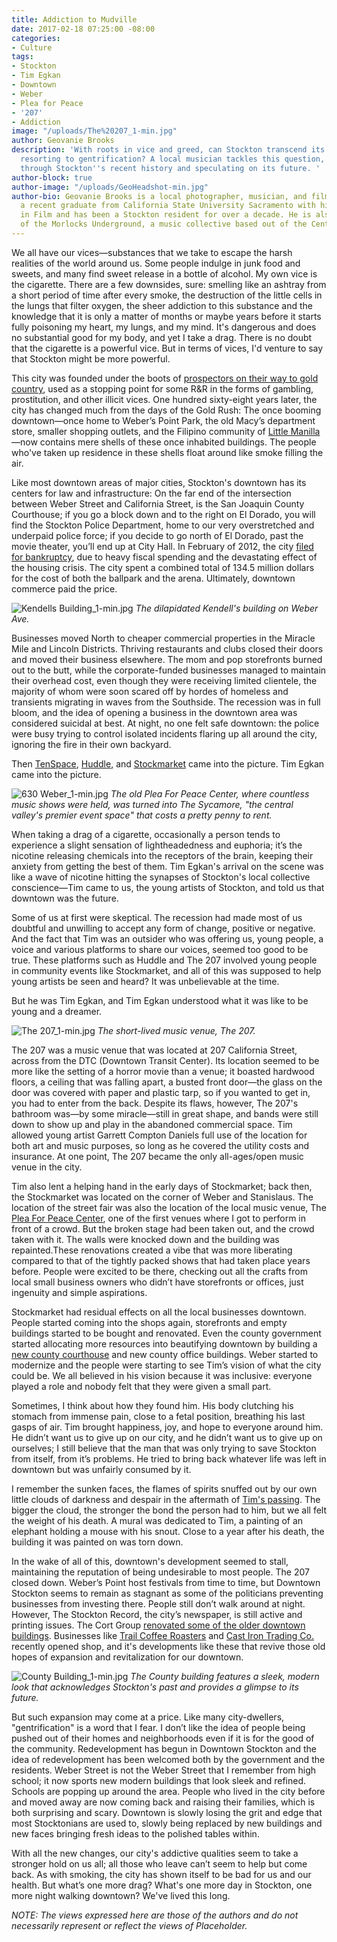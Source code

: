 ```yaml
---
title: Addiction to Mudville
date: 2017-02-18 07:25:00 -08:00
categories:
- Culture
tags:
- Stockton
- Tim Egkan
- Downtown
- Weber
- Plea for Peace
- '207'
- Addiction
image: "/uploads/The%20207_1-min.jpg"
author: Geovanie Brooks
description: 'With roots in vice and greed, can Stockton transcend its past without
  resorting to gentrification? A local musician tackles this question, journeying
  through Stockton''s recent history and speculating on its future. '
author-block: true
author-image: "/uploads/GeoHeadshot-min.jpg"
author-bio: Geovanie Brooks is a local photographer, musician, and filmmaker. He is
  a recent graduate from California State University Sacramento with his Bachelor’s
  in Film and has been a Stockton resident for over a decade. He is also a member
  of the Morlocks Underground, a music collective based out of the Central Valley.
---
```


We all have our vices—substances that we take to escape the harsh realities of the world around us. Some people indulge in junk food and sweets, and many find sweet release in a bottle of alcohol. My own vice is the cigarette. There are a few downsides, sure: smelling like an ashtray from a short period of time after every smoke, the destruction of the little cells in the lungs that filter oxygen, the sheer addiction to this substance and the knowledge that it is only a matter of months or maybe years before it starts fully poisoning my heart, my lungs, and my mind. It's dangerous and does no substantial good for my body, and yet I take a drag. There is no doubt that the cigarette is a powerful vice. But in terms of vices, I'd venture to say that Stockton might be more powerful.
 
This city was founded under the boots of [prospectors on their way to gold country](http://www.stocktongov.com/discover/history/hist.html), used as a stopping point for some R&R in the forms of gambling, prostitution, and other illicit vices. One hundred sixty-eight years later, the city has changed much from the days of the Gold Rush: The once booming downtown—once home to Weber’s Point Park, the old Macy’s department store, smaller shopping outlets, and the Filipino community of [Little Manilla](http://www.littlemanila.org)—now contains mere shells of these once inhabited buildings. The people who've taken up residence in these shells float around like smoke filling the air.

Like most downtown areas of major cities, Stockton's downtown has its centers for law and infrastructure: On the far end of the intersection between Weber Street and California Street, is the San Joaquin County Courthouse; if you go a block down and to the right on El Dorado, you will find the Stockton Police Department, home to our very overstretched and underpaid police force; if you decide to go north of El Dorado, past the movie theater, you’ll end up at City Hall. In February of 2012, the city [filed for bankruptcy](http://uscommonsense.org/research/how-stockton-went-bust-a-california-citys-decade-of-policies-and-the-financial-crisis-that-followed/), due to heavy fiscal spending and the devastating effect of the housing crisis. The city spent a combined total of 134.5 million dollars for the cost of both the ballpark and the arena. Ultimately, downtown commerce paid the price.
 
![Kendells Building_1-min.jpg](/uploads/Kendells%20Building_1-min.jpg)
*The dilapidated Kendell's building on Weber Ave.*

Businesses moved North to cheaper commercial properties in the Miracle Mile and Lincoln Districts. Thriving restaurants and clubs closed their doors and moved their business elsewhere. The mom and pop storefronts burned out to the butt, while the corporate-funded businesses managed to maintain their overhead cost, even though they were receiving limited clientele, the majority of whom were soon scared off by hordes of homeless and transients migrating in waves from the Southside. The recession was in full bloom, and the idea of opening a business in the downtown area was considered suicidal at best. At night, no one felt safe downtown: the police were busy trying to control isolated incidents flaring up all around the city, ignoring the fire in their own backyard.

Then [TenSpace](https://www.downtownstockton.org/businesses/real-estate/ten-space/), [Huddle](http://huddlecowork.com), and [Stockmarket](http://www.stockmarketca.com) came into the picture. Tim Egkan came into the picture.

![630 Weber_1-min.jpg](/uploads/630%20Weber_1-min.jpg)
*The old Plea For Peace Center, where countless music shows were held, was turned into The Sycamore, "the central valley's premier event space" that costs a pretty penny to rent.*

When taking a drag of a cigarette, occasionally a person tends to experience a slight sensation of lightheadedness and euphoria; it’s the nicotine releasing chemicals into the receptors of the brain, keeping their anxiety from getting the best of them. Tim Egkan's arrival on the scene was like a wave of nicotine hitting the synapses of Stockton's local collective conscience—Tim came to us, the young artists of Stockton, and told us that downtown was the future. 

Some of us at first were skeptical. The recession had made most of us doubtful and unwilling to accept any form of change, positive or negative. And the fact that Tim was an outsider who was offering us, young people, a voice and various platforms to share our voices, seemed too good to be true. These platforms such as Huddle and The 207 involved young people in community events like Stockmarket, and all of this was supposed to help young artists be seen and heard? It was unbelievable at the time. 

But he was Tim Egkan, and Tim Egkan understood what it was like to be young and a dreamer. 

![The 207_1-min.jpg](/uploads/The%20207_1-min.jpg)
*The short-lived music venue, The 207.*

The 207 was a music venue that was located at 207 California Street, across from the DTC (Downtown Transit Center). Its location seemed to be more like the setting of a horror movie than a venue; it boasted hardwood floors, a ceiling that was falling apart, a busted front door—the glass on the door was covered with paper and plastic tarp, so if you wanted to get in, you had to enter from the back. Despite its flaws, however, The 207's bathroom was—by some miracle—still in great shape, and bands were still down to show up and play in the abandoned commercial space. Tim allowed young artist Garrett Compton Daniels full use of the location for both art and music purposes, so long as he covered the utility costs and insurance. At one point, The 207 became the only all-ages/open music venue in the city. 

Tim also lent a helping hand in the early days of Stockmarket; back then, the Stockmarket was located on the corner of Weber and Stanislaus. The location of the street fair was also the location of the local music venue, The [Plea For Peace Center](http://www.recordnet.com/article/20130815/A_LIFE/308150307), one of the first venues where I got to perform in front of a crowd. But the broken stage had been taken out, and the crowd taken with it. The walls were knocked down and the building was repainted.These renovations created a vibe that was more liberating compared to that of the tightly packed shows that had taken place years before. People were excited to be there, checking out all the crafts from local small business owners who didn’t have storefronts or offices, just ingenuity and simple aspirations. 

Stockmarket had residual effects on all the local businesses downtown. People started coming into the shops again, storefronts and empty buildings started to be bought and renovated. Even the county government started allocating more resources into beautifying downtown by building a [new county courthouse](http://www.capradio.org/articles/2014/05/30/new-san-joaquin-county-courthouse-will-provide-for-better-security,-more-pleasant-experience-for-jurors/) and new county office buildings. Weber started to modernize and the people were starting to see Tim’s vision of what the city could be. We all believed in his vision because it was inclusive: everyone played a role and nobody felt that they were given a small part. 

Sometimes, I think about how they found him. His body clutching his stomach from immense pain, close to a fetal position, breathing his last gasps of air. Tim brought happiness, joy, and hope to everyone around him. He didn’t want us to give up on our city, and he didn’t want us to give up on ourselves; I still believe that the man that was only trying to save Stockton from itself, from it’s problems. He tried to bring back whatever life was left in downtown but was unfairly consumed by it.  

I remember the sunken faces, the flames of spirits snuffed out by our own little clouds of darkness and despair in the aftermath of [Tim's passing](http://www.recordnet.com/article/20151003/NEWS/151009878). The bigger the cloud, the stronger the bond the person had to him, but we all felt the weight of his death. A mural was dedicated to Tim, a painting of an elephant holding a mouse with his snout. Close to a year after his death, the building it was painted on was torn down.

In the wake of all of this, downtown's development seemed to stall, maintaining the reputation of being undesirable to most people. The 207 closed down. Weber’s Point host festivals from time to time, but Downtown Stockton seems to remain as stagnant as some of the politicians preventing businesses from investing there. People still don’t walk around at night. However, The Stockton Record, the city’s newspaper, is still active and printing issues. The Cort Group [renovated some of the older downtown buildings](http://www.recordnet.com/article/20150118/news/150119691). Businesses like [Trail Coffee Roasters](https://trailcoffeeroasters.com/#) and [Cast Iron Trading Co.](http://www.castirontradingco.com) recently opened shop, and it's developments like these that revive those old hopes of expansion and revitalization for our downtown. 

![County Building_1-min.jpg](/uploads/County%20Building_1-min.jpg)
*The County building features a sleek, modern look that acknowledges Stockton's past and provides a glimpse to its future.*

But such expansion may come at a price. Like many city-dwellers, "gentrification" is a word that I fear. I don’t like the idea of people being pushed out of their homes and neighborhoods even if it is for the good of the community. Redevelopment has begun in Downtown Stockton and the idea of redevelopment has been welcomed both by the government and the residents. Weber Street is not the Weber Street that I remember from high school; it now sports new modern buildings that look sleek and refined. Schools are popping up around the area. People who lived in the city before and moved away are now coming back and raising their families, which is both surprising and scary. Downtown is slowly losing the grit and edge that most Stocktonians are used to, slowly being replaced by new buildings and new faces bringing fresh ideas to the polished tables within. 

With all the new changes, our city's addictive qualities seem to take a stronger hold on us all; all those who leave can’t seem to help but come back. As with smoking, the city has shown itself to be bad for us and our health. But what’s one more drag? What's one more day in Stockton, one more night walking downtown? We've lived this long.

*NOTE: The views expressed here are those of the authors and do not necessarily represent or reflect the views of Placeholder.*